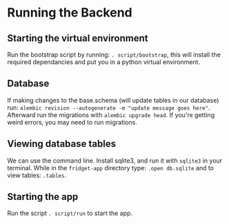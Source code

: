 # Running the Backend

## Starting the virtual environment

Run the bootstrap script by running: ```. script/bootstrap```, this will install the required dependancies and put you in a python virtual environment. 

## Database

If making changes to the base.schema (will update tables in our database) run: ```alembic revision --autogenerate -m "update message goes here"```. Afterward run the migrations with ```alembic upgrade head```. If you're getting weird errors, you may need to run migrations.

## Viewing database tables

We can use the command line. Install sqlite3, and run it with ```sqlite3``` in your terminal. While in the ```fridget-app``` directory type: ```.open db.sqlite``` and to view tables: ```.tables```.

## Starting the app

Run the script ```. script/run``` to start the app.
 